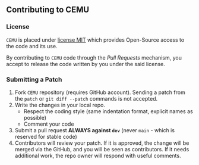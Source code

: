 ## Contributing to CEMU ##

### License ###

`CEMU` is placed under [license MIT](https://github.com/hugsy/cemu/LICENSE) which provides Open-Source access to the code and its use.

By contributing to `CEMU` code through the _Pull Requests_ mechanism, you accept to release the code written by you under the said license.


### Submitting a Patch ###

1. Fork `CEMU` repository (requires GitHub account). Sending a patch from the `patch` or `git diff --patch` commands is not accepted.
1. Write the changes in your local repo.
    * Respect the coding style (same indentation format, explicit names as possible)
    * Comment your code
1. Submit a pull request **ALWAYS against `dev`** (never `main` - which is reserved for stable code)
1. Contributors will review your patch. If it is approved, the change will be merged via the GitHub, and you will be seen as contributors. If it needs additional work, the repo owner will respond with useful comments.
